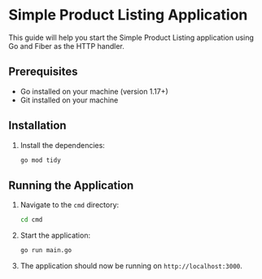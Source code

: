 # Simple Product Listing Application

This guide will help you start the Simple Product Listing application using Go and Fiber as the HTTP handler.

## Prerequisites

- Go installed on your machine (version 1.17+)
- Git installed on your machine

## Installation

1. Install the dependencies:

    ```sh
    go mod tidy
    ```

## Running the Application

1. Navigate to the `cmd` directory:

    ```sh
    cd cmd
    ```

2. Start the application:

    ```sh
    go run main.go
    ```

3. The application should now be running on `http://localhost:3000`.

